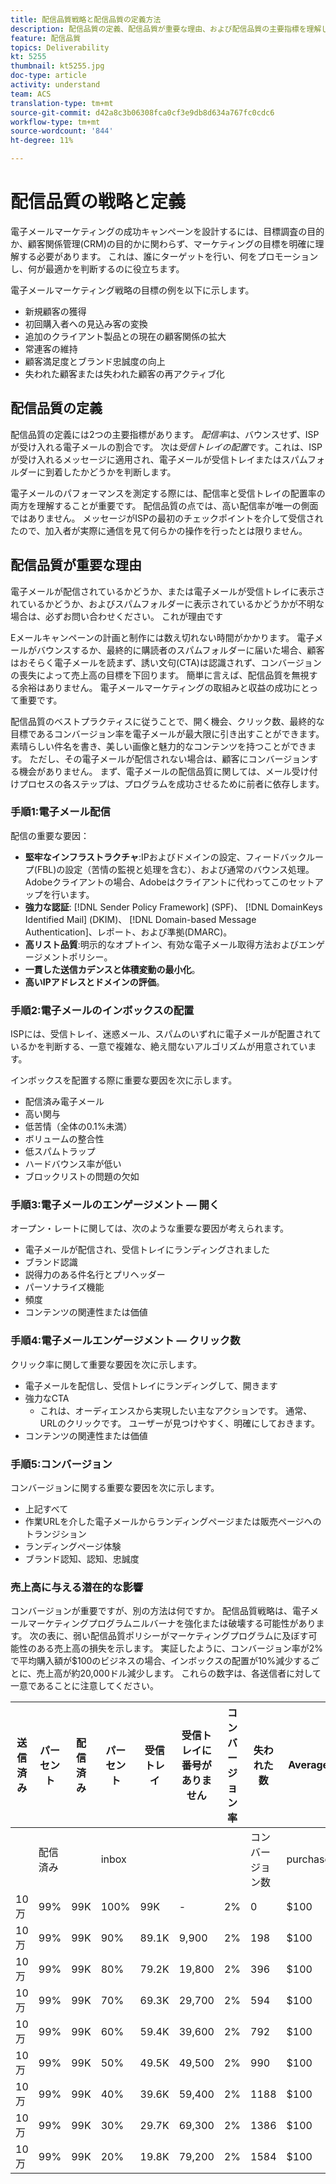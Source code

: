 ```yaml
---
title: 配信品質戦略と配信品質の定義方法
description: 配信品質の定義、配信品質が重要な理由、および配信品質の主要指標を理解します。
feature: 配信品質
topics: Deliverability
kt: 5255
thumbnail: kt5255.jpg
doc-type: article
activity: understand
team: ACS
translation-type: tm+mt
source-git-commit: d42a8c3b06308fca0cf3e9db8d634a767fc0cdc6
workflow-type: tm+mt
source-wordcount: '844'
ht-degree: 11%

---
```



# 配信品質の戦略と定義

電子メールマーケティングの成功キャンペーンを設計するには、目標調査の目的か、顧客関係管理(CRM)の目的かに関わらず、マーケティングの目標を明確に理解する必要があります。 これは、誰にターゲットを行い、何をプロモーションし、何が最適かを判断するのに役立ちます。

電子メールマーケティング戦略の目標の例を以下に示します。

* 新規顧客の獲得
* 初回購入者への見込み客の変換
* 追加のクライアント製品との現在の顧客関係の拡大
* 常連客の維持
* 顧客満足度とブランド忠誠度の向上
* 失われた顧客または失われた顧客の再アクティブ化

## 配信品質の定義

配信品質の定義には2つの主要指標があります。 *配信率*&#x200B;は、バウンスせず、ISPが受け入れる電子メールの割合です。 次は&#x200B;*受信トレイの配置*&#x200B;です。これは、ISPが受け入れるメッセージに適用され、電子メールが受信トレイまたはスパムフォルダーに到着したかどうかを判断します。

電子メールのパフォーマンスを測定する際には、配信率と受信トレイの配置率の両方を理解することが重要です。 配信品質の点では、高い配信率が唯一の側面ではありません。 メッセージがISPの最初のチェックポイントを介して受信されたので、加入者が実際に通信を見て何らかの操作を行ったとは限りません。

## 配信品質が重要な理由

電子メールが配信されているかどうか、または電子メールが受信トレイに表示されているかどうか、およびスパムフォルダーに表示されているかどうかが不明な場合は、必ずお問い合わせください。 これが理由です

Eメールキャンペーンの計画と制作には数え切れない時間がかかります。 電子メールがバウンスするか、最終的に購読者のスパムフォルダーに届いた場合、顧客はおそらく電子メールを読まず、誘い文句(CTA)は認識されず、コンバージョンの喪失によって売上高の目標を下回ります。 簡単に言えば、配信品質を無視する余裕はありません。 電子メールマーケティングの取組みと収益の成功にとって重要です。

配信品質のベストプラクティスに従うことで、開く機会、クリック数、最終的な目標であるコンバージョン率を電子メールが最大限に引き出すことができます。 素晴らしい件名を書き、美しい画像と魅力的なコンテンツを持つことができます。 ただし、その電子メールが配信されない場合は、顧客にコンバージョンする機会がありません。 まず、電子メールの配信品質に関しては、メール受け付けプロセスの各ステップは、プログラムを成功させるために前者に依存します。

### 手順1:電子メール配信

配信の重要な要因：

* **堅牢なインフラストラクチャ**:IPおよびドメインの設定、フィードバックループ(FBL)の設定（苦情の監視と処理を含む）、および通常のバウンス処理。Adobeクライアントの場合、Adobeはクライアントに代わってこのセットアップを行います。
* **強力な認証**: [!DNL Sender Policy Framework] (SPF)、 [!DNL DomainKeys Identified Mail] (DKIM)、 [!DNL Domain-based Message Authentication]、レポート、および準拠(DMARC)。
* **高リスト品質**:明示的なオプトイン、有効な電子メール取得方法およびエンゲージメントポリシー。
* **一貫した送信カデンスと体積変動の最小化**。
* **高いIPアドレスとドメインの評価**。

### 手順2:電子メールのインボックスの配置

ISPには、受信トレイ、迷惑メール、スパムのいずれに電子メールが配置されているかを判断する、一意で複雑な、絶え間ないアルゴリズムが用意されています。

インボックスを配置する際に重要な要因を次に示します。

* 配信済み電子メール
* 高い関与
* 低苦情（全体の0.1%未満）
* ボリュームの整合性
* 低スパムトラップ
* ハードバウンス率が低い
* ブロックリストの問題の欠如

### 手順3:電子メールのエンゲージメント — 開く

オープン・レートに関しては、次のような重要な要因が考えられます。

* 電子メールが配信され、受信トレイにランディングされました
* ブランド認識
* 説得力のある件名行とプリヘッダー
* パーソナライズ機能
* 頻度
* コンテンツの関連性または価値

### 手順4:電子メールエンゲージメント — クリック数

クリック率に関して重要な要因を次に示します。

* 電子メールを配信し、受信トレイにランディングして、開きます
* 強力なCTA
   * これは、オーディエンスから実現したい主なアクションです。 通常、URLのクリックです。 ユーザーが見つけやすく、明確にしておきます。
* コンテンツの関連性または価値

### 手順5:コンバージョン

コンバージョンに関する重要な要因を次に示します。

* 上記すべて
* 作業URLを介した電子メールからランディングページまたは販売ページへのトランジション
* ランディングページ体験
* ブランド認知、認知、忠誠度

### 売上高に与える潜在的な影響

コンバージョンが重要ですが、別の方法は何ですか。 配信品質戦略は、電子メールマーケティングプログラムニルバーナを強化または破壊する可能性があります。 次の表に、弱い配信品質ポリシーがマーケティングプログラムに及ぼす可能性のある売上高の損失を示します。 実証したように、コンバージョン率が2%で平均購入額が$100のビジネスの場合、インボックスの配置が10%減少するごとに、売上高が約20,000ドル減少します。 これらの数字は、各送信者に対して一意であることに注意してください。

| 送信済み | パーセント | 配信済み | パーセント | 受信トレイ | 受信トレイに番号がありません | コンバージョン率 | 失われた数 | Average | 損失 |
|------|-----------|-----------|----------|-------|---------------------|-----------------|-----------------|----------|-----------|
|  | 配信済み |  | inbox |  |  |  | コンバージョン数 | purchase | 売上高 |
| 10万 | 99% | 99K | 100% | 99K | - | 2% | 0 | $100 | $ - |
| 10万 | 99% | 99K | 90% | 89.1K | 9,900 | 2% | 198 | $100 | $19,800 |
| 10万 | 99% | 99K | 80% | 79.2K | 19,800 | 2% | 396 | $100 | $39,600 |
| 10万 | 99% | 99K | 70% | 69.3K | 29,700 | 2% | 594 | $100 | $59,400 |
| 10万 | 99% | 99K | 60% | 59.4K | 39,600 | 2% | 792 | $100 | $79,200 |
| 10万 | 99% | 99K | 50% | 49.5K | 49,500 | 2% | 990 | $100 | $99,000 |
| 10万 | 99% | 99K | 40% | 39.6K | 59,400 | 2% | 1188 | $100 | $118,800 |
| 10万 | 99% | 99K | 30% | 29.7K | 69,300 | 2% | 1386 | $100 | $138,600 |
| 10万 | 99% | 99K | 20% | 19.8K | 79,200 | 2% | 1584 | $100 | $158,400 |

